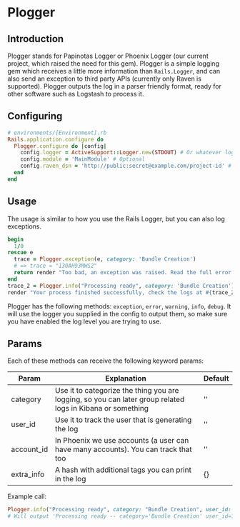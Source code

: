 # Plogger

## Introduction

Plogger stands for Papinotas Logger or Phoenix Logger (our current project, which raised the need for this gem). Plogger is a simple logging gem which receives a little more information than `Rails.Logger`, and can also send an exception to third party APIs (currently only Raven is supported). Plogger outputs the log in a parser friendly format, ready for other software such as Logstash to process it.

## Configuring

```ruby
# environments/[Environment].rb
Rails.application.configure do
  Plogger.configure do |config|
    config.logger = ActiveSupport::Logger.new(STDOUT) # Or whatever logger you want to configure
    config.module = 'MainModule' # Optional
    config.raven_dsn = 'http://public:secret@example.com/project-id' # Optional
  end
end
```

## Usage

The usage is similar to how you use the Rails Logger, but you can also log exceptions.

```ruby
begin
  1/0
rescue e
  trace = Plogger.exception(e, category: 'Bundle Creation')
  # => trace = "130AH93MWS2"
  return render "Too bad, an exception was raised. Read the full error at #{trace}"
end
trace_2 = Plogger.info("Processing ready", category: 'Bundle Creation')
render "Your process finished successfully, check the logs at #{trace_2}"
```

Plogger has the following methods: `exception`, `error`, `warning`, `info`, `debug`. It will use the logger you supplied in the config to output them, so make sure you have enabled the log level you are trying to use.

## Params

Each of these methods can receive the following keyword params:

| Param         | Explanation   | Default   |
| ------------- |---------------|-----------|
| category      | Use it to categorize the thing you are logging, so you can later group related logs in Kibana or something |''|
| user_id      | Use it to track the user that is generating the log | ''
| account_id | In Phoenix we use accounts (a user can have many accounts). You can track that too | '' |
| extra_info | A hash with additional tags you can print in the log | {} |

Example call:

```ruby
Plogger.info("Processing ready", category: "Bundle Creation", user_id: 1, extra_info: {happy: "yes"})
# Will output 'Processing ready -- category='Bundle Creation' user_id=1 happy='yes'
```